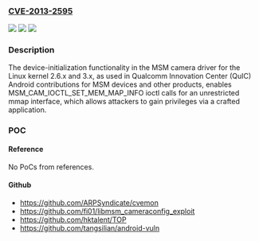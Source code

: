 ### [CVE-2013-2595](https://cve.mitre.org/cgi-bin/cvename.cgi?name=CVE-2013-2595)
![](https://img.shields.io/static/v1?label=Product&message=n%2Fa&color=blue)
![](https://img.shields.io/static/v1?label=Version&message=n%2Fa&color=blue)
![](https://img.shields.io/static/v1?label=Vulnerability&message=n%2Fa&color=brighgreen)

### Description

The device-initialization functionality in the MSM camera driver for the Linux kernel 2.6.x and 3.x, as used in Qualcomm Innovation Center (QuIC) Android contributions for MSM devices and other products, enables MSM_CAM_IOCTL_SET_MEM_MAP_INFO ioctl calls for an unrestricted mmap interface, which allows attackers to gain privileges via a crafted application.

### POC

#### Reference
No PoCs from references.

#### Github
- https://github.com/ARPSyndicate/cvemon
- https://github.com/fi01/libmsm_cameraconfig_exploit
- https://github.com/hktalent/TOP
- https://github.com/tangsilian/android-vuln

